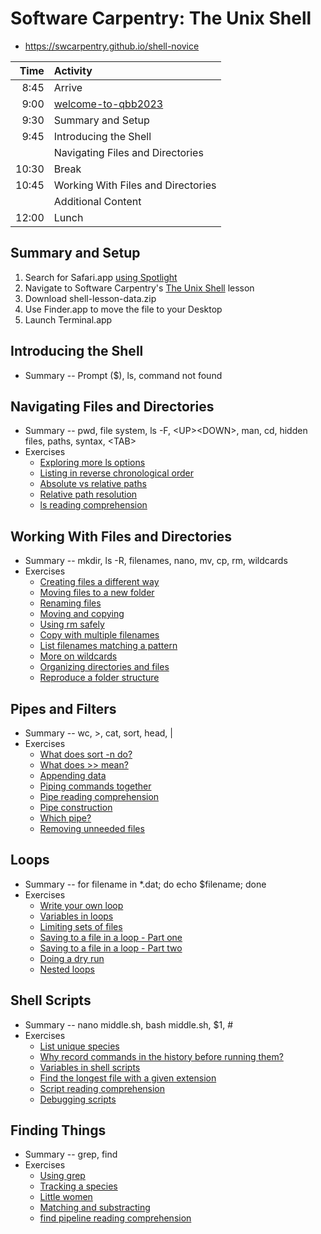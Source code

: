 # Software Carpentry: The Unix Shell

- https://swcarpentry.github.io/shell-novice

|  Time  | Activity |
|-------:|:---------|
|  8:45 | Arrive |
|  9:00 | [welcome-to-qbb2023](https://docs.google.com/presentation/d/1TJpwKrwHDkiC_0HTydT_3UtmkJ4zhokD_YRrL-mxsEU) |
|  9:30 | Summary and Setup |
|  9:45 | Introducing the Shell |
|       | Navigating Files and Directories |
| 10:30 | Break |
| 10:45 | Working With Files and Directories |
|       | Additional Content |
| 12:00 | Lunch |

## Summary and Setup

1. Search for Safari.app [using Spotlight](https://support.apple.com/guide/mac-help/search-with-spotlight-mchlp1008/mac)
1. Navigate to Software Carpentry's [The Unix Shell](https://swcarpentry.github.io/shell-novice) lesson
1. Download shell-lesson-data.zip
1. Use Finder.app to move the file to your Desktop
1. Launch Terminal.app

## Introducing the Shell

- Summary -- Prompt ($), ls, command not found

## Navigating Files and Directories

- Summary -- pwd, file system, ls -F, \<UP\>\<DOWN\>, man, cd, hidden files, paths, syntax, \<TAB\>
- Exercises
    - [Exploring more ls options](https://swcarpentry.github.io/shell-novice/02-filedir.html#exploring-more-ls-options)
    - [Listing in reverse chronological order](https://swcarpentry.github.io/shell-novice/02-filedir.html#listing-in-reverse-chronological-order)
    - [Absolute vs relative paths](https://swcarpentry.github.io/shell-novice/02-filedir.html#absolute-vs-relative-paths)
    - [Relative path resolution](https://swcarpentry.github.io/shell-novice/02-filedir.html#relative-path-resolution)
    - [ls reading comprehension](https://swcarpentry.github.io/shell-novice/02-filedir.html#ls-reading-comprehension)

## Working With Files and Directories

- Summary -- mkdir, ls -R, filenames, nano, mv, cp, rm, wildcards
- Exercises
    - [Creating files a different way](https://swcarpentry.github.io/shell-novice/03-create.html#creating-files-a-different-way)
    - [Moving files to a new folder](https://swcarpentry.github.io/shell-novice/03-create.html#moving-files-to-a-new-folder)
    - [Renaming files](https://swcarpentry.github.io/shell-novice/03-create.html#renaming-files)
    - [Moving and copying](https://swcarpentry.github.io/shell-novice/03-create.html#moving-and-copying)
    - [Using rm safely](https://swcarpentry.github.io/shell-novice/03-create.html#using-rm-safely)
    - [Copy with multiple filenames](https://swcarpentry.github.io/shell-novice/03-create.html#copy-with-multiple-filenames)
    - [List filenames matching a pattern](https://swcarpentry.github.io/shell-novice/03-create.html#list-filenames-matching-a-pattern)
    - [More on wildcards](https://swcarpentry.github.io/shell-novice/03-create.html#more-on-wildcards)
    - [Organizing directories and files](https://swcarpentry.github.io/shell-novice/03-create.html#organizing-directories-and-files)
    - [Reproduce a folder structure](https://swcarpentry.github.io/shell-novice/03-create.html#reproduce-a-folder-structure)

## Pipes and Filters

- Summary -- wc,  >, cat, sort, head, |
- Exercises
    - [What does sort -n do?](https://swcarpentry.github.io/shell-novice/04-pipefilter.html#what-does-sort--n-do)
    - [What does >> mean?](https://swcarpentry.github.io/shell-novice/04-pipefilter.html#what-does-mean)
    - [Appending data](https://swcarpentry.github.io/shell-novice/04-pipefilter.html#appending-data)
    - [Piping commands together](https://swcarpentry.github.io/shell-novice/04-pipefilter.html#piping-commands-together)
    - [Pipe reading comprehension](https://swcarpentry.github.io/shell-novice/04-pipefilter.html#pipe-reading-comprehension)
    - [Pipe construction](https://swcarpentry.github.io/shell-novice/04-pipefilter.html#pipe-construction)
    - [Which pipe?](https://swcarpentry.github.io/shell-novice/04-pipefilter.html#which-pipe)
    - [Removing unneeded files](https://swcarpentry.github.io/shell-novice/04-pipefilter.html#removing-unneeded-files)

## Loops

- Summary -- for filename in *.dat; do echo $filename; done
- Exercises
    - [Write your own loop](https://swcarpentry.github.io/shell-novice/05-loop.html#write-your-own-loop)
    - [Variables in loops](https://swcarpentry.github.io/shell-novice/05-loop.html#variables-in-loops)
    - [Limiting sets of files](https://swcarpentry.github.io/shell-novice/05-loop.html#limiting-sets-of-files)
    - [Saving to a file in a loop - Part one](https://swcarpentry.github.io/shell-novice/05-loop.html#saving-to-a-file-in-a-loop---part-one)
    - [Saving to a file in a loop - Part two](https://swcarpentry.github.io/shell-novice/05-loop.html#saving-to-a-file-in-a-loop---part-two)
    - [Doing a dry run](https://swcarpentry.github.io/shell-novice/05-loop.html#doing-a-dry-run)
    - [Nested loops](https://swcarpentry.github.io/shell-novice/05-loop.html#nested-loops)

## Shell Scripts

- Summary -- nano middle.sh, bash middle.sh, $1, #
- Exercises
    - [List unique species](https://swcarpentry.github.io/shell-novice/06-script.html#list-unique-species)
    - [Why record commands in the history before running them?](https://swcarpentry.github.io/shell-novice/06-script.html#why-record-commands-in-the-history-before-running-them)
    - [Variables in shell scripts](https://swcarpentry.github.io/shell-novice/06-script.html#variables-in-shell-scripts)
    - [Find the longest file with a given extension](https://swcarpentry.github.io/shell-novice/06-script.html#find-the-longest-file-with-a-given-extension)
    - [Script reading comprehension](https://swcarpentry.github.io/shell-novice/06-script.html#script-reading-comprehension)
    - [Debugging scripts](https://swcarpentry.github.io/shell-novice/06-script.html#debugging-scripts)

## Finding Things

- Summary -- grep, find
- Exercises
    - [Using grep](https://swcarpentry.github.io/shell-novice/07-find.html#using-grep)
    - [Tracking a species](https://swcarpentry.github.io/shell-novice/07-find.html#tracking-a-species)
    - [Little women](https://swcarpentry.github.io/shell-novice/07-find.html#little-women)
    - [Matching and substracting](https://swcarpentry.github.io/shell-novice/07-find.html#matching-and-subtracting)
    - [find pipeline reading comprehension](https://swcarpentry.github.io/shell-novice/07-find.html#find-pipeline-reading-comprehension)

